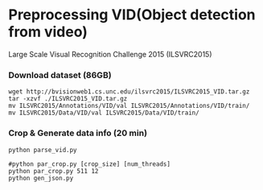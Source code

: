# Preprocessing VID(Object detection from video)
Large Scale Visual Recognition Challenge 2015 (ILSVRC2015)

### Download dataset (86GB)

````shell
wget http://bvisionweb1.cs.unc.edu/ilsvrc2015/ILSVRC2015_VID.tar.gz
tar -xzvf ./ILSVRC2015_VID.tar.gz
mv ILSVRC2015/Annotations/VID/val ILSVRC2015/Annotations/VID/train/
mv ILSVRC2015/Data/VID/val ILSVRC2015/Data/VID/train/
````

### Crop & Generate data info (20 min)

````shell
python parse_vid.py

#python par_crop.py [crop_size] [num_threads]
python par_crop.py 511 12
python gen_json.py
````
